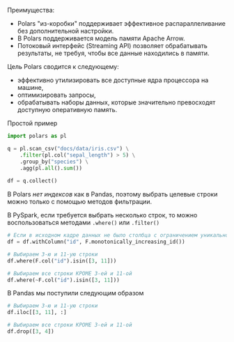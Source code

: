 Преимущества:
- Polars "из-коробки" поддерживает эффективное распараллеливание без дополнительной настройки.
- В Polars поддерживается модель памяти Apache Arrow.
- Потоковый интерфейс (Streaming API) позволяет обрабатывать результаты, не требуя, чтобы все данные находились в памяти.

Цель Polars сводится к следующему:
- эффективно утилизировать все доступные ядра процессора на машине,
- оптимизировать запросы,
- обрабатывать наборы данных, которые значительно превосходят доступную оперативную память.

Простой пример
```python
import polars as pl

q = pl.scan_csv("docs/data/iris.csv") \
    .filter(pl.col("sepal_length") > 5) \
    .group_by("species") \
    .agg(pl.all().sum())
			   
df = q.collect()
```

В Polars _нет индексов_ как в Pandas, поэтому выбрать целевые строки можно только с помощью методов фильтрации.

В PySpark, если требуется выбрать несколько строк, то можно воспользоваться методами `.where()` или `.filter()`
```python
# Если в исходном кадре данных не было столбца с ограничением уникальности, то его можно создать так
df = df.withColumn("id", F.monotonically_increasing_id())

# Выбираем 3-ю и 11-ую строки
df.where(F.col("id").isin([3, 11]))

# Выбираем все строки КРОМЕ 3-ей и 11-ой
df.where(~F.col("id").isin([3, 11]))
```

В Pandas мы поступили следующим образом
```python
# Выбираем 3-ю и 11-ую строки
df.iloc[[3, 11], :]

# Выбираем все строки КРОМЕ 3-ей и 11-ой
df.drop([3, 4])
```
